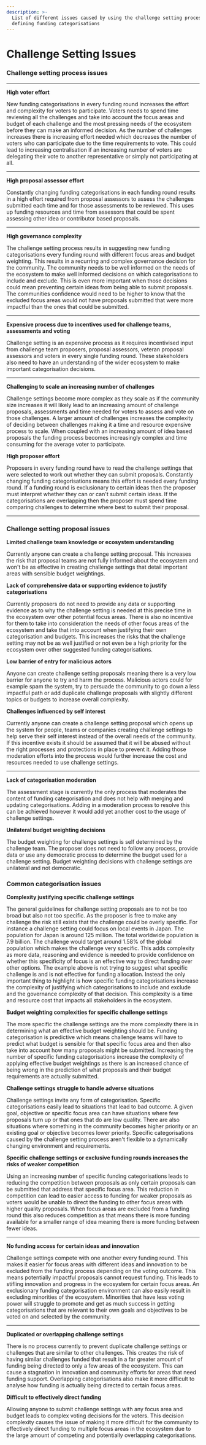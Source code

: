 ```yaml
---
description: >-
  List of different issues caused by using the challenge setting process for
  defining funding categorisations
---
```


# Challenge Setting Issues

### Challenge setting p**rocess issues**

****

**High voter effort**

New funding categorisations in every funding round increases the effort and complexity for voters to participate. Voters needs to spend time reviewing all the challenges and take into account the focus areas and budget of each challenge and the most pressing needs of the ecosystem before they can make an informed decision. As the number of challenges increases there is increasing effort needed which decreases the number of voters who can participate due to the time requirements to vote. This could lead to increasing centralisation if an increasing number of voters are delegating their vote to another representative or simply not participating at all.

****

**High proposal assessor effort**

Constantly changing funding categorisations in each funding round results in a high effort required from proposal assessors to assess the challenges submitted each time and for those assessments to be reviewed. This uses up funding resources and time from assessors that could be spent assessing other idea or contributor based proposals.

****

**High governance complexity**

The challenge setting process results in suggesting new funding categorisations every funding round with different focus areas and budget weighting. This results in a recurring and complex governance decision for the community. The community needs to be well informed on the needs of the ecosystem to make well informed decisions on which categorisations to include and exclude. This is even more important when those decisions could mean preventing certain ideas from being able to submit proposals. The communities confidence would need to be higher to know that the excluded focus areas would not have proposals submitted that were more impactful than the ones that could be submitted.

****

**Expensive process due to incentives used for challenge teams, assessments and voting**

Challenge setting is an expensive process as it requires incentivised input from challenge team proposers, proposal assessors, veteran proposal assessors and voters in every single funding round. These stakeholders also need to have an understanding of the wider ecosystem to make important categorisation decisions.

****

**Challenging to scale an increasing number of challenges**

Challenge settings become more complex as they scale as if the community size increases it will likely lead to an increasing amount of challenge proposals, assessments and time needed for voters to assess and vote on those challenges. A larger amount of challenges increases the complexity of deciding between challenges making it a time and resource expensive process to scale. When coupled with an increasing amount of idea based proposals the funding process becomes increasingly complex and time consuming for the average voter to participate.



**High proposer effort**

Proposers in every funding round have to read the challenge settings that were selected to work out whether they can submit proposals. Constantly changing funding categorisations means this effort is needed every funding round. If a funding round is exclusionary to certain ideas then the proposer must interpret whether they can or can't submit certain ideas. If the categorisations are overlapping then the proposer must spend time comparing challenges to determine where best to submit their proposal.

****

### Challenge **setting proposal issues**



**Limited challenge team knowledge or ecosystem understanding**

Currently anyone can create a challenge setting proposal. This increases the risk that proposal teams are not fully informed about the ecosystem and won't be as effective in creating challenge settings that detail important areas with sensible budget weightings.



**Lack of comprehensive data or supporting evidence to justify categorisations**

Currently proposers do not need to provide any data or supporting evidence as to why the challenge setting is needed at this precise time in the ecosystem over other potential focus areas. There is also no incentive for them to take into consideration the needs of other focus areas of the ecosystem and take that into account when justifying their own categorisation and budgets. This increases the risks that the challenge setting may not be as well justified or not even be a high priority for the ecosystem over other suggested funding categorisations.



**Low barrier of entry for malicious actors**

Anyone can create challenge setting proposals meaning there is a very low barrier for anyone to try and harm the process. Malicious actors could for example spam the system, try to persuade the community to go down a less impactful path or add duplicate challenge proposals with slightly different topics or budgets to increase overall complexity.



**Challenges influenced by self interest**

Currently anyone can create a challenge setting proposal which opens up the system for people, teams or companies creating challenge settings to help serve their self interest instead of the overall needs of the community. If this incentive exists it should be assumed that it will be abused without the right processes and protections in place to prevent it. Adding those moderation efforts into the process would further increase the cost and resources needed to use challenge settings.

****

**Lack of categorisation moderation**

The assessment stage is currently the only process that moderates the content of funding categorisation and does not help with merging and updating categorisations. Adding in a moderation process to resolve this can be achieved however it would add yet another cost to the usage of challenge settings.



**Unilateral budget weighting decisions**

The budget weighting for challenge settings is self determined by the challenge team. The proposer does not need to follow any process, provide data or use any democratic process to determine the budget used for a challenge setting. Budget weighting decisions with challenge settings are unilateral and not democratic.



### Common categorisation issues



**Complexity justifying specific challenge settings**

The general guidelines for challenge setting proposals are to not be too broad but also not too specific. As the proposer is free to make any challenge the risk still exists that the challenge could be overly specific. For instance a challenge setting could focus on local events in Japan. The population for Japan is around 125 million. The total worldwide population is 7.9 billion. The challenge would target around 1.58% of the global population which makes the challenge very specific. This adds complexity as more data, reasoning and evidence is needed to provide confidence on whether this specificity of focus is an effective way to direct funding over other options. The example above is not trying to suggest what specific challenge is and is not effective for funding allocation. Instead the only important thing to highlight is how specific funding categorisations increase the complexity of justifying which categorisations to include and exclude and the governance complexity of that decision. This complexity is a time and resource cost that impacts all stakeholders in the ecosystem.&#x20;



**Budget weighting complexities for specific challenge settings**

The more specific the challenge settings are the more complexity there is in determining what an effective budget weighting should be. Funding categorisation is predictive which means challenge teams will have to predict what budget is sensible for that specific focus area and then also take into account how many proposals might be submitted. Increasing the number of specific funding categorisations increase the complexity of applying effective budget weightings as there is an increased chance of being wrong in the prediction of what proposals and their budget requirements are actually submitted.



**Challenge settings struggle to handle adverse situations**

Challenge settings invite any form of categorisation. Specific categorisations easily lead to situations that lead to bad outcome. A given goal, objective or specific focus area can have situations where few proposals turn up or that ones that do are low quality. There are also situations where something in the community becomes higher priority or an existing goal or objective becomes lower priority. Specific categorisations caused by the challenge setting process aren't flexible to a dynamically changing environment and requirements.



**Specific challenge settings or exclusive funding rounds increases the risks of weaker competition**

Using an increasing number of specific funding categorisations leads to reducing the competition between proposals as only certain proposals can be submitted that address that specific focus area. This reduction in competition can lead to easier access to funding for weaker proposals as voters would be unable to direct the funding to other focus areas with higher quality proposals. When focus areas are excluded from a funding round this also reduces competition as that means there is more funding available for a smaller range of idea meaning there is more funding between fewer ideas.

****

**No funding access for certain ideas and innovation**

Challenge settings compete with one another every funding round. This makes it easier for focus areas with different ideas and innovation to be excluded from the funding process depending on the voting outcome. This means potentially impactful proposals cannot request funding. This leads to stifling innovation and progress in the ecosystem for certain focus areas. An exclusionary funding categorisation environment can also easily result in excluding minorities of the ecosystem. Minorities that have less voting power will struggle to promote and get as much success in getting categorisations that are relevant to their own goals and objectives to be voted on and selected by the community.

****

**Duplicated or overlapping challenge settings**

There is no process currently to prevent duplicate challenge settings or challenges that are similar to other challenges. This creates the risk of having similar challenges funded that result in a far greater amount of funding being directed to only a few areas of the ecosystem. This can cause a stagnation in innovation and community efforts for areas that need funding support. Overlapping categorisations also make it more difficult to analyse how funding is actually being directed to certain focus areas.



**Difficult to effectively direct funding**

Allowing anyone to submit challenge settings with any focus area and budget leads to complex voting decisions for the voters. This decision complexity causes the issue of making it more difficult for the community to effectively direct funding to multiple focus areas in the ecosystem due to the large amount of competing and potentially overlapping categorisations.
